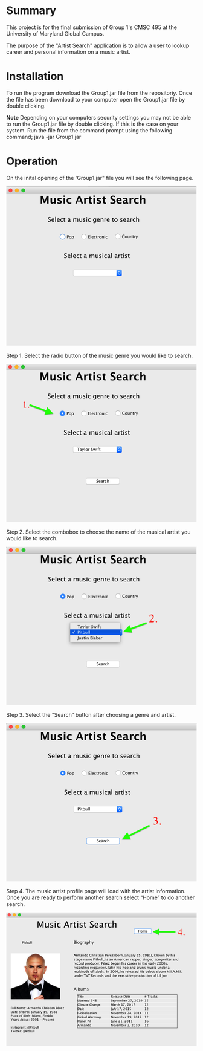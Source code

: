 # Summary
This project is for the final submission of Group 1's CMSC 495 at the University of Maryland Global Campus.

The purpose of the "Artist Search" application is to allow a user to lookup career and personal information on a music artist. 

# Installation
To run the program download the Group1.jar file from the repositoriy. Once the file has been download to your computer open the Group1.jar file by double clicking. 

**Note** 
    Depending on your computers security settings you may not be able to run the Group1.jar file by double clicking. If this is the case on your system. Run the file from the command prompt using the following command; java -jar Group1.jar 

# Operation
On the inital opening of the 'Group1.jar" file you will see the following page.

![](/images/Home.png)

Step 1.  Select the radio button of the music genre you would like to search.

![](/images/HomeGenre.png)

Step 2.  Select the combobox to choose the name of the musical artist you would like to search.

![](/images/HomeArtist.png)

Step 3.  Select the “Search” button after choosing a genre and artist.

![](/images/Search.png)

Step 4.  The music artist profile page will load with the artist information. Once you are ready to perform another search select “Home” to do another search.

![](/images/Profile.png)










